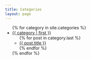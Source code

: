 ```yaml
---
title: Categories
layout: page
---
```


<div class="blog list">
    <ul>
    {% for category in site.categories %}
        <li><a name="{{ category | first }}" href="/category/{{ category | first }}">{{ category | first }}</a>
          <ul>
          {% for post in category.last %}
            <li><a href="{{ post.url }}">{{ post.title }}</a></li>
          {% endfor %}
          </ul>
        </li>
    {% endfor %}    
    </ul>

</div>
